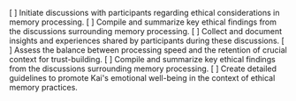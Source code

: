 [ ] Initiate discussions with participants regarding ethical considerations in memory processing.
[ ] Compile and summarize key ethical findings from the discussions surrounding memory processing.
[ ] Collect and document insights and experiences shared by participants during these discussions.
[ ] Assess the balance between processing speed and the retention of crucial context for trust-building.
[ ] Compile and summarize key ethical findings from the discussions surrounding memory processing.
[ ] Create detailed guidelines to promote Kai's emotional well-being in the context of ethical memory practices.
